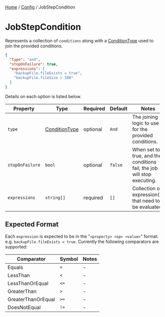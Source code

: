 [Home](/README.md) / [Config](/docs/configuration/README.md) / JobStepCondition

# JobStepCondition
Represents a collection of `conditions` along with a [ConditionType](/docs/enums/ConditionType.md) used to join the provided conditions.

```json
{
  "type": "and",
  "stopOnFailure": true,
  "expressions": [
    "backupFile.fileExists = true",
    "backupFile.fileSize > 100"
  ]
}
```

Details on each option is listed below.

| Property | Type | Required | Default | Notes |
| --- | --- | ---- | ---- | --- |
| `type` | [ConditionType](/docs/enums/ConditionType.md) | optional | `And` | The joining logic to use for the provided conditions. |
| `stopOnFailure` | `bool` | optional | `false` | When set to true, and the conditions fail, the job will stop executing. |
| `expressions` | `string[]` | required | `[]` | Collection of expression(s) that need to be evaluated. |

## Expected Format
Each `expression` is expected to be in the "`<property> <op> <value>`" format: e.g. `backupFile.fileExists = true`. Currently the following comparators are supported:

| Comparator | Symbol | Notes |
| --- | --- | --- |
| Equals | `=` | - |
| LessThan | `<` | - |
| LessThanOrEqual | `<=` | - |
| GreaterThan | `>` | - |
| GreaterThanOrEqual | `>=` | - |
| DoesNotEqual | `!=` | - |